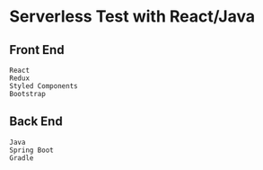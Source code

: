 # Serverless Test with React/Java


## Front End

    React
    Redux
    Styled Components
    Bootstrap

## Back End

    Java 
    Spring Boot
    Gradle
